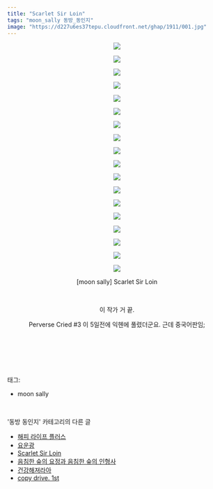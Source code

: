 ```yaml
---
title: "Scarlet Sir Loin"
tags: "moon_sally 동방_동인지"
image: "https://d227u6es37tepu.cloudfront.net/ghap/1911/001.jpg"
---
```

<div class="article">
<p style="text-align: center; clear: none; float: none;"><img src="{{ site.imgserver6 }}/ghap/1911/001.jpg"/></p>
<p style="text-align: center; clear: none; float: none;"><img src="{{ site.imgserver6 }}/ghap/1911/002.jpg"/></p>
<p style="text-align: center; clear: none; float: none;"><img src="{{ site.imgserver6 }}/ghap/1911/003.jpg"/></p>
<p style="text-align: center; clear: none; float: none;"><img src="{{ site.imgserver6 }}/ghap/1911/004.jpg"/></p>
<p style="text-align: center; clear: none; float: none;"><img src="{{ site.imgserver6 }}/ghap/1911/005.jpg"/></p>
<p style="text-align: center; clear: none; float: none;"><img src="{{ site.imgserver6 }}/ghap/1911/006.jpg"/></p>
<p style="text-align: center; clear: none; float: none;"><img src="{{ site.imgserver6 }}/ghap/1911/007.jpg"/></p>
<p style="text-align: center; clear: none; float: none;"><img src="{{ site.imgserver6 }}/ghap/1911/008.jpg"/></p>
<p style="text-align: center; clear: none; float: none;"><img src="{{ site.imgserver6 }}/ghap/1911/009.jpg"/></p>
<p style="text-align: center; clear: none; float: none;"><img src="{{ site.imgserver6 }}/ghap/1911/010.jpg"/></p>
<p style="text-align: center; clear: none; float: none;"><img src="{{ site.imgserver6 }}/ghap/1911/011.jpg"/></p>
<p style="text-align: center; clear: none; float: none;"><img src="{{ site.imgserver6 }}/ghap/1911/012.jpg"/></p>
<p style="text-align: center; clear: none; float: none;"><img src="{{ site.imgserver6 }}/ghap/1911/013.jpg"/></p>
<p style="text-align: center; clear: none; float: none;"><img src="{{ site.imgserver6 }}/ghap/1911/014.jpg"/></p>
<p style="text-align: center; clear: none; float: none;"><img src="{{ site.imgserver6 }}/ghap/1911/015.jpg"/></p>
<p style="text-align: center; clear: none; float: none;"><img src="{{ site.imgserver6 }}/ghap/1911/016.jpg"/></p>
<p style="text-align: center; clear: none; float: none;"><img src="{{ site.imgserver6 }}/ghap/1911/017.jpg"/></p>
<p style="text-align: center; clear: none; float: none;"><img src="{{ site.imgserver6 }}/ghap/1911/018.jpg"/></p>
<p style="text-align: center; clear: none; float: none;">[moon sally] Scarlet Sir Loin</p>
<p style="text-align: center; clear: none; float: none;"><br/></p>
<p style="text-align: center; clear: none; float: none;">이 작가 거 끝.</p>
<p style="text-align: center; clear: none; float: none;">Perverse Cried #3 이 5일전에 익헨에 풀렸더군요. 근데 중국어판임;</p>
<p style="text-align: center; clear: none; float: none;"><br/></p>
<p><br/></p>
</div><br/>
<div class="tagTrail">
<p>태그: </p>
<ul>
<li>moon sally</li>
</ul>
</div><br/>
<div class="another">
<p>'동방 동인지' 카테고리의 다른 글</p>
<ul>
<li><a href="/ghap_1913">해피 라이프 플러스</a></li>
<li><a href="/ghap_1912">요운광</a></li>
<li><a href="/ghap_1911">Scarlet Sir Loin</a></li>
<li><a href="/ghap_1910">음침한 숲의 요정과 음침한 숲의 인형사</a></li>
<li><a href="/ghap_1909">건강해져라아</a></li>
<li><a href="/ghap_1908">copy drive. 1st</a></li>
</ul>
</div><br/>
<div class="cb_module cb_fluid">
<div class="cb_wrt cb_profile">
</div><!-- commentList close -->
</div><br/>
